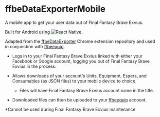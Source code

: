 # **ffbeDataExporterMobile**
A mobile app to get your user data out of Final Fantasy Brave Exvius.

Built for Android using ![React Native](https://img.shields.io/badge/React_Native-20232A?style=for-the-badge&logo=react&logoColor=61DAFB).

Adapted from the [ffbeDataExporter](https://github.com/lyrgard/ffbeDataExporter) Chrome extension repository and used in conjunction with [ffbeequip](https://ffbeequip.com/)

- Logs in to your Final Fantasy Brave Exvius linked with either your Facebook or Google account, logging you out of Final Fantasy Brave Exvius in the process.

- Allows downloads of your account's Units, Equipment, Espers, and Consumables (as JSON files) to your mobile device to choice.
  - Files will have Final Fantasy Brave Exvius account name in the title.

- Downloaded files can then be uploaded to your [ffbeequip](https://ffbeequip.com/) account.


*Cannot be used during Final Fantasy Brave Exvius maintenance

